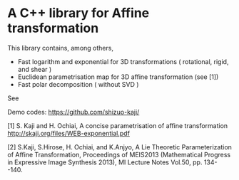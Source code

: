 A C++ library for Affine transformation
=============
This library contains, among others,
- Fast logarithm and exponential for 3D transformations
( rotational, rigid, and shear )
- Euclidean parametrisation map for 3D affine transformation (see [1])
- Fast polar decomposition ( without SVD )

See

Demo codes:
https://github.com/shizuo-kaji/

[1] S. Kaji and H. Ochiai, A concise parametrisation of affine transformation
http://skaji.org/files/WEB-exponential.pdf

[2] S.Kaji, S.Hirose, H. Ochiai, and K.Anjyo,  A Lie Theoretic Parameterization of Affine Transformation, Proceedings of MEIS2013 (Mathematical Progress in Expressive Image Synthesis 2013), MI Lecture Notes Vol.50, pp. 134--140.